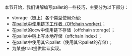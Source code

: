 本节开始，我们讲解编写pallet的一些技巧，主要分为以下部分：
* storage（链上）各个类型使用介绍;
*  [在pallet中使用链下工作者（Offchain worker）](./在pallet中使用OCW.md)；
* 在pallet的ocw中使用链下存储（offchain storage）；
* 在pallet中链上写本地存储（offchain index）；
* 在pallet中使用其它pallet（使用其它pallet的存储）；
* 为某些trait提供默认实现。
